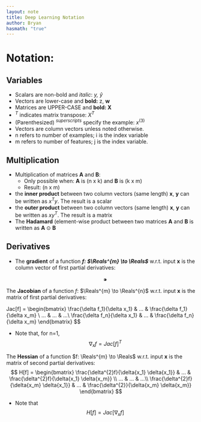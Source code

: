 ```yaml
---
layout: note
title: Deep Learning Notation
author: Bryan
hasmath: "true"
---
```


# Notation:

## Variables

- Scalars are non-bold and *italic*: *y, $\hat{y}$*
- Vectors are lower-case and **bold:** z, **w**
- Matrices are UPPER-CASE and **bold: X**
- $^T$ indicates matrix transpose: $X^{T}$
- (Parenthesized) $^{superscripts}$ specify the example: $x^{(3)}$
- Vectors are column vectors unless noted otherwise.
- n refers to number of examples; i is the index variable
- m refers to number of features; j is the index variable.

## Multiplication

- Multiplication of matrices **A** and **B**:
    - Only possible when: **A** is (n x k) and **B** is (k x m)
    - Result: (n x m)
- the **inner product** between two column vectors (same length) **x**, **y** can be written as $x^{T}y$. The result is a scalar
- the **outer product** between two column vectors (same length) **x**, **y** can be written as $xy^{T}$. The result is a matrix
- The **Hadamard** (element-wise product between two matrices **A** and **B** is written as **A** $\odot$ **B**

## Derivatives

- The **gradient** of a function ***f: $\Reals^{m} \to \Reals$*** w.r.t. input **x** is the column vector of first partial derivatives:

    $$⁍$$

The **Jacobian** of a function $f$: $\Reals^{m} \to \Reals^{n}$ w.r.t. input **x** is the matrix of first partial derivatives: 

$$
$$Jac[f] = \begin{bmatrix}
				\frac{\delta f_1}{\delta x_1} & ... & \frac{\delta f_1}{\delta x_m} 
				\\ ... & ... & ...\\ 
				\frac{\delta f_n}{\delta x_1} & ... & \frac{\delta f_n}{\delta x_m} 
			\end{bmatrix}
$$


- Note that, for n=1,
  $$
  \nabla_xf = Jac[f]^{T}
  $$
  

The **Hessian** of a function $f: \Reals^{m} \to \Reals$ w.r.t. input **x** is the matrix of second partial derivatives:
$$
H[f] = \begin{bmatrix} 
			\frac{\delta^{2}f}{\delta{x_1} \delta{x_1}} & ... & \frac{\delta^{2}f}{\delta{x_1} \delta{x_m}} 
			\\ ... & ... & ...\\ 
			\frac{\delta^{2}f}{\delta{x_m} \delta{x_1}} & ... & \frac{\delta^{2}}{\delta{x_m} \delta{x_m}} 
		\end{bmatrix}
$$


- Note that
  $$
  H[f] = Jac[\nabla_xf]
  $$
  
